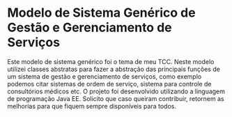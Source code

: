 # Modelo de Sistema Genérico de Gestão e Gerenciamento de Serviços

Este modelo de sistema genérico foi o tema de meu TCC. Neste modelo utilizei classes abstratas para fazer a abstração das principais funções de um sistema de gestão e gerenciamento de serviços, como exemplo podemos citar sistemas de ordem de serviço, sistema para controle de consultórios médicos etc. O projeto foi desenvolvido utilizando a linguagem de programação Java EE. Solicito que caso queiram contribuir, retornem as melhorias para que fiquem sempre disponíveis para todos.
